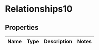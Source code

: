 # Relationships10

## Properties
Name | Type | Description | Notes
------------ | ------------- | ------------- | -------------
